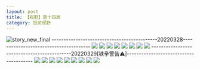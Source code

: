 ```yaml
---
layout: post
title: 【视野】第十四周
category: 投资视野
---
```

![story_new_final](http://r8s97vm6g.hd-bkt.clouddn.com/img/story_new_final_0322.png)
--------------------------------------------20220328---------------------------------------
![](http://r8s97vm6g.hd-bkt.clouddn.com/img/factors-220328-1.png)
![](http://r8s97vm6g.hd-bkt.clouddn.com/img/factors-220328-2.png)
![](http://r8s97vm6g.hd-bkt.clouddn.com/img/factors-220328-3.png)
![](http://r8s97vm6g.hd-bkt.clouddn.com/img/factors-220328-4.png)
![](http://r8s97vm6g.hd-bkt.clouddn.com/img/factors-220328-5.png)
![](http://r8s97vm6g.hd-bkt.clouddn.com/img/factors-220328-6.png)
![](http://r8s97vm6g.hd-bkt.clouddn.com/img/factors-220328-7.png)
![](http://r8s97vm6g.hd-bkt.clouddn.com/img/factors-220328-8.png)
--------------------------------------------20220329[铁拳警告⚠️]---------------------------------------
![](http://r8s97vm6g.hd-bkt.clouddn.com/img/factors-220329-9.PNG)
![](http://r8s97vm6g.hd-bkt.clouddn.com/img/factors-220329-8.png)
![](http://r8s97vm6g.hd-bkt.clouddn.com/img/factors-220329-1.png)
![](http://r8s97vm6g.hd-bkt.clouddn.com/img/factors-220329-2.png)
![](http://r8s97vm6g.hd-bkt.clouddn.com/img/factors-220329-3.png)
![](http://r8s97vm6g.hd-bkt.clouddn.com/img/factors-220329-4.png)
![](http://r8s97vm6g.hd-bkt.clouddn.com/img/factors-220329-5.png)
![](http://r8s97vm6g.hd-bkt.clouddn.com/img/factors-220329-6.png)
![](http://r8s97vm6g.hd-bkt.clouddn.com/img/factors-220329-7.png)

  




